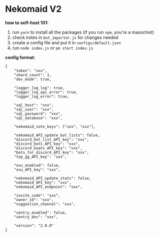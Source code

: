 # Nekomaid V2
 
**how to self-host 101:**  
1) run `yarn` to install all the packages (if you run `npm`, you're a masochist)  
2) check notes in `bot_importer.js` for changes needed
3) create a config file and put it in `configs/default.json`
4) run `node index.js` or `pm start index.js`


**config format:**  
```
{
	"token": "xxx",
	"shard_count": 1,
	"dev_mode": true,

	"logger_log_log": true,
	"logger_log_api_error": true,
	"logger_log_error": true,

	"sql_host": "xxx",
	"sql_user": "xxx",
	"sql_password": "xxx",
	"sql_database": "xxx",

	"nekomaid_vote_keys": ["xxx", "xxx"],

	"nekomaid_API_update_bot_lists": false,
	"discord_bot_list_API_key": "xxx",
	"discord_bots_API_key": "xxx",
	"discord_boats_API_key": "xxx",
	"bots_for_discord_API_key": "xxx",
	"top_gg_API_key": "xxx",

	"osu_enabled": false,
	"osu_API_key": "xxx",

	"nekomaid_API_update_stats": false,
	"nekomaid_API_key": "xxx",
	"nekomaid_API_endpoint": "xxx",

	"invite_code": "xxx",
	"owner_id": "xxx",
	"suggestion_channel": "xxx",

	"sentry_enabled": false,
	"sentry_dns": "xxx",
	
	"version": "2.0.0"
}

```
